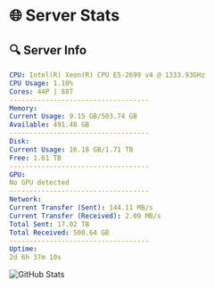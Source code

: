 # 🌐 Server Stats
## 🔍 Server Info
```yaml
CPU: Intel(R) Xeon(R) CPU E5-2699 v4 @ 1333.93GHz
CPU Usage: 1.10%
Cores: 44P | 88T
-----------------------------------
Memory:
Current Usage: 9.15 GB/503.74 GB
Available: 491.48 GB
-----------------------------------
Disk:
Current Usage: 16.18 GB/1.71 TB
Free: 1.61 TB
-----------------------------------
GPU:
No GPU detected
-----------------------------------
Network:
Current Transfer (Sent): 144.11 MB/s
Current Transfer (Received): 2.09 MB/s
Total Sent: 17.02 TB
Total Received: 500.64 GB
-----------------------------------
Uptime:
2d 6h 37m 10s
```
![GitHub Stats](https://img.shields.io/badge/Updated-2025-02-10_05:20:28-blue)